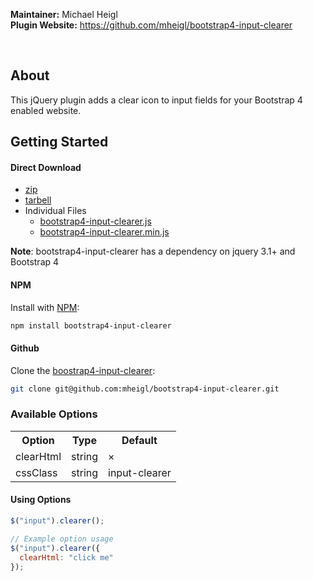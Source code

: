 **Maintainer:** Michael Heigl <br />
**Plugin Website:** https://github.com/mheigl/bootstrap4-input-clearer <br />

<br />

## About
This jQuery plugin adds a clear icon to input fields for your Bootstrap 4 enabled website.

## Getting Started

#### Direct Download
 * [zip](https://github.com/mheigl/bootstrap4-input-clearer/archive/master.zip)
 * [tarbell](https://github.com/mheigl/bootstrap4-input-clearer/archive/master.tar.gz)
 * Individual Files
    * [bootstrap4-input-clearer.js](https://raw.githubusercontent.com/mheigl/bootstrap4-input-clearer/master/bootstrap4-input-clearer.js)
    * [bootstrap4-input-clearer.min.js](https://raw.githubusercontent.com/mheigl/bootstrap4-input-clearer/master/bootstrap4-input-clearer.min.js)

**Note**: bootstrap4-input-clearer has a dependency on jquery 3.1+ and Bootstrap 4

#### NPM
Install with [NPM](http://npmjs.org):
```bash
npm install bootstrap4-input-clearer
```

#### Github
Clone the [boostrap4-input-clearer](https://github.com/mheigl/bootstrap4-input-clearer/):
```bash
git clone git@github.com:mheigl/bootstrap4-input-clearer.git
```

### Available Options

<table>
  <tr>
    <th>Option</th>
    <th>Type</th>
    <th>Default</th>
  </tr>
  <tr>
    <td>clearHtml</td>
    <td>string</td>
    <td>&times;</td>
  </tr>
  <tr>
    <td>cssClass</td>
    <td>string</td>
    <td>input-clearer</td>
  </tr>
</table>

#### Using Options
```javascript
$("input").clearer();

// Example option usage
$("input").clearer({
  clearHtml: "click me"
});

```
